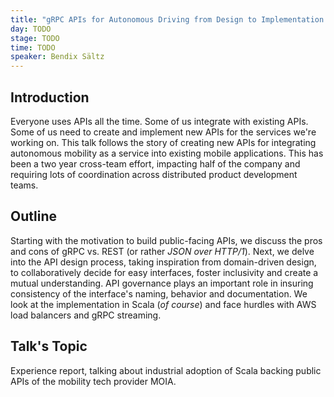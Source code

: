```yaml
---
title: "gRPC APIs for Autonomous Driving from Design to Implementation in Scala"
day: TODO
stage: TODO
time: TODO
speaker: Bendix Sältz
---
```


## Introduction

Everyone uses APIs all the time. Some of us integrate with existing APIs. Some of us need to create and implement new APIs for the services we're working on. This talk follows the story of creating new APIs for integrating autonomous mobility as a service into existing mobile applications. This has been a two year cross-team effort, impacting half of the company and requiring lots of coordination across distributed product development teams.

## Outline

Starting with the motivation to build public-facing APIs, we discuss the pros and cons of gRPC vs. REST (or rather _JSON over HTTP/1_).
Next, we delve into the API design process, taking inspiration from domain-driven design, to collaboratively decide for easy interfaces, foster inclusivity and create a mutual understanding.
API governance plays an important role in insuring consistency of the interface's naming, behavior and documentation.
We look at the implementation in Scala (_of course_) and face hurdles with AWS load balancers and gRPC streaming.

## Talk's Topic

Experience report, talking about industrial adoption of Scala backing public APIs of the mobility tech provider MOIA.
    
